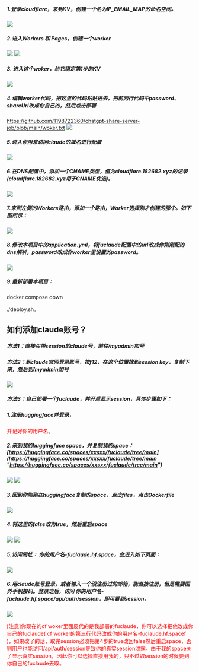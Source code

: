 ##### 1.登录cloudflare，来到KV，创建一个名为IP_EMAIL_MAP的命名空间。
<img src="https://raw.githubusercontent.com/1198722360/picture/main/20241002170944.png"/>

##### 2.进入Workers 和 Pages，创建一个worker
<img src="https://raw.githubusercontent.com/1198722360/picture/main/20241002165501.png"/>
<img src="https://raw.githubusercontent.com/1198722360/picture/main/20241002165645.png"/>

##### 3. 进入这个woker，给它绑定第1步的KV
<img src="https://raw.githubusercontent.com/1198722360/picture/main/20241017002848.png"/>

##### 4.编辑worker代码，把这里的代码粘贴进去，把前两行代码中password、shareUrl改成你自己的，然后点击部署
https://github.com/1198722360/chatgpt-share-server-job/blob/main/woker.txt
<img src="https://raw.githubusercontent.com/1198722360/picture/main/20241002170524.png"/>


##### 5.进入你用来访问claude的域名进行配置
<img src="https://raw.githubusercontent.com/1198722360/picture/main/20241002171134.png"/>

##### 6.在DNS配置中，添加一个CNAME类型，值为cloudflare.182682.xyz的记录(cloudflare.182682.xyz用于CNAME优选)。
<img src="https://raw.githubusercontent.com/1198722360/picture/main/20241002172318.png"/>

##### 7.来到左侧的Workers路由，添加一个路由，Worker选择刚才创建的那个。如下图所示：
<img src="https://raw.githubusercontent.com/1198722360/picture/main/20241002171855.png"/>

##### 8.修改本项目中的application.yml，将fuclaude配置中的url改成你刚刚配的dns解析，password改成你worker里设置的password。
<img src="https://raw.githubusercontent.com/1198722360/picture/main/20241002173243.png"/>

##### 9.重新部署本项目：

docker compose down

./deploy.sh。

## 如何添加claude账号？
##### 方法1：直接买带session的claude号，前往/myadmin加号

##### 方法2：到claude官网登录账号，按f12，在这个位置找到session key，复制下来，然后到/myadmin加号
<img src="https://raw.githubusercontent.com/1198722360/picture/main/20241017003738.png"/>


##### 方法3：自己部署一个fuclaude，并开启显示session，具体步骤如下：

##### 1.注册huggingface并登录，
<span style="color:red">并记好你的用户名</span>。

##### 2.来到我的huggingface space，并复制我的space：[https://huggingface.co/spaces/xxsxx/fuclaude/tree/main](https://huggingface.co/spaces/xxsxx/fuclaude/tree/main "https://huggingface.co/spaces/xxsxx/fuclaude/tree/main")
<img src="https://raw.githubusercontent.com/1198722360/picture/main/20241002163837.png"/>
<img src="https://raw.githubusercontent.com/1198722360/picture/main/20241002164504.png"/>

##### 3.回到你刚刚在huggingface复制的space，点击files，点击Dockerfile
<img src="https://raw.githubusercontent.com/1198722360/picture/main/20241002175500.png"/>

##### 4.将这里的false改为true，然后重启space
<img src="https://raw.githubusercontent.com/1198722360/picture/main/20241002175645.png"/>
<img src="https://raw.githubusercontent.com/1198722360/picture/main/20241002180823.png"/>

##### 5.访问网址： 你的用户名-fuclaude.hf.space，会进入如下页面：
<img src="https://raw.githubusercontent.com/1198722360/picture/main/20241002180027.png"/>

##### 6.用claude账号登录，或者输入一个没注册过的邮箱，能直接注册，但是需要国外手机接码。登录之后，访问 你的用户名-fuclaude.hf.space/api/auth/session，即可看到session。
<img src="https://raw.githubusercontent.com/1198722360/picture/main/20241002180654.png"/>

<span style="color:red">[注意]你现在的cf woker里面反代的是我部署的fuclaude，你可以选择把他改成你自己的fuclaude( cf worker的第三行代码改成你的用户名-fuclaude.hf.spacef )，如果改了的话，取完session必须把第4步的true改回false然后重启space，否则用户也能访问/api/auth/session导致你的真实session泄露。由于我的space关了显示真实session，因此你可以选择直接用我的，只不过取session的时候要到你自己的fuclaude去取。</span>
